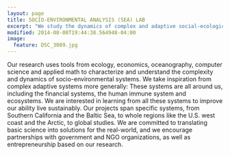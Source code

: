 ```yaml
---
layout: page
title: SOCIO-ENVIRONMENTAL ANALYSIS (SEA) LAB
excerpt: "We study the dynamics of complex and adaptive social-ecological systems to improve the well-being of people around the  world"
modified: 2014-08-08T19:44:38.564948-04:00
image:
  feature: DSC_3089.jpg
---
```


Our research uses tools from ecology, economics, oceanography, computer science and applied math to characterize and understand the complexity and dynamics of socio-environmental systems. We take inspiration from complex adaptive systems more generally: These systems are all around us, including the financial systems, the human immune system and ecosystems. We are interested in learning from all these systems to improve our ability live sustainably. Our projects span specific systems, from Southern California and the Baltic Sea, to whole regions like the U.S. west coast and the Arctic, to global studies. We are committed to translating basic science into solutions for the real-world, and we encourage partnerships with government and NGO organizations, as well as entrepreneurship based on our research. 

